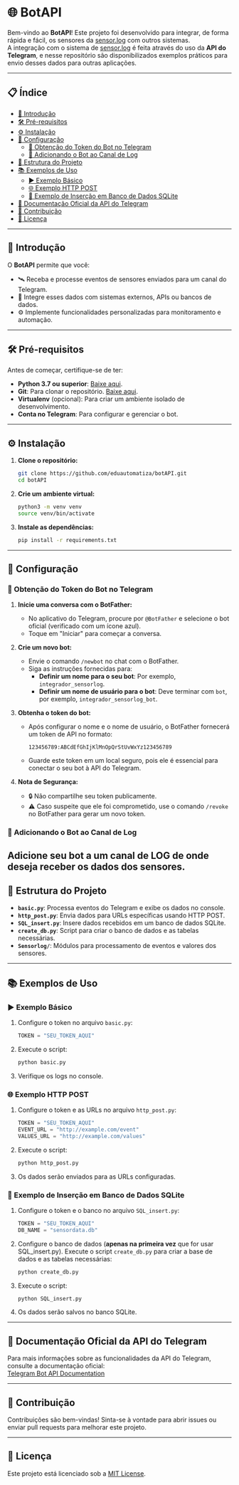 # 🌐 BotAPI

Bem-vindo ao **BotAPI**! Este projeto foi desenvolvido para integrar, de forma rápida e fácil, os sensores da [sensor.log](https://sensor.log.br) com outros sistemas.  
A integração com o sistema de [sensor.log](https://sensor.log.br) é feita através do uso da **API do Telegram**, e nesse repositório são disponibilizados exemplos práticos para envio desses dados para outras aplicações.

---

## 📋 Índice

- [📖 Introdução](#📖-introdução)
- [🛠 Pré-requisitos](#🛠-pré-requisitos)
- [⚙️ Instalação](#⚙️-instalação)
- [🔧 Configuração](#🔧-configuração)
  - [🔑 Obtenção do Token do Bot no Telegram](#🔑-obtenção-do-token-do-bot-no-telegram)
  - [📩 Adicionando o Bot ao Canal de Log](#📩-adicionando-o-bot-ao-canal-de-log)
- [📂 Estrutura do Projeto](#📂-estrutura-do-projeto)
- [📚 Exemplos de Uso](#📚-exemplos-de-uso)
  - [▶️ Exemplo Básico](#▶️-exemplo-básico)
  - [🌐 Exemplo HTTP POST](#🌐-exemplo-http-post)
  - [💾 Exemplo de Inserção em Banco de Dados SQLite](#💾-exemplo-de-inserção-em-banco-de-dados-sqlite)
- [📜 Documentação Oficial da API do Telegram](#📜-documentação-oficial-da-api-do-telegram)
- [🤝 Contribuição](#🤝-contribuição)
- [📜 Licença](#📜-licença)

---

## 📖 Introdução

O **BotAPI** permite que você:

- 🛰 Receba e processe eventos de sensores enviados para um canal do Telegram.
- 🔗 Integre esses dados com sistemas externos, APIs ou bancos de dados.
- ⚙️ Implemente funcionalidades personalizadas para monitoramento e automação.

---

## 🛠 Pré-requisitos

Antes de começar, certifique-se de ter:

- **Python 3.7 ou superior**: [Baixe aqui](https://www.python.org/downloads/).
- **Git**: Para clonar o repositório. [Baixe aqui](https://git-scm.com/).
- **Virtualenv** (opcional): Para criar um ambiente isolado de desenvolvimento.
- **Conta no Telegram**: Para configurar e gerenciar o bot.

---

## ⚙️ Instalação

1. **Clone o repositório:**

   ```bash
   git clone https://github.com/eduautomatiza/botAPI.git
   cd botAPI
   ```

2. **Crie um ambiente virtual:**

   ```bash
   python3 -m venv venv
   source venv/bin/activate
   ```

3. **Instale as dependências:**

   ```bash
   pip install -r requirements.txt
   ```

---

## 🔧 Configuração

### 🔑 Obtenção do Token do Bot no Telegram

1. **Inicie uma conversa com o BotFather:**
   - No aplicativo do Telegram, procure por `@BotFather` e selecione o bot oficial (verificado com um ícone azul).
   - Toque em "Iniciar" para começar a conversa.

2. **Crie um novo bot:**
   - Envie o comando `/newbot` no chat com o BotFather.
   - Siga as instruções fornecidas para:
     - **Definir um nome para o seu bot**: Por exemplo, `integrador_sensorlog`.
     - **Definir um nome de usuário para o bot**: Deve terminar com `bot`, por exemplo, `integrador_sensorlog_bot`.

3. **Obtenha o token do bot:**
   - Após configurar o nome e o nome de usuário, o BotFather fornecerá um token de API no formato:
     ```
     123456789:ABCdEfGhIjKlMnOpQrStUvWxYz123456789
     ```
   - Guarde este token em um local seguro, pois ele é essencial para conectar o seu bot à API do Telegram.

4. **Nota de Segurança:**
   - 🔒 Não compartilhe seu token publicamente.
   - ⚠️ Caso suspeite que ele foi comprometido, use o comando `/revoke` no BotFather para gerar um novo token.

### 📩 Adicionando o Bot ao Canal de Log

Adicione seu bot a um canal de LOG de onde deseja receber os dados dos sensores.
---

## 📂 Estrutura do Projeto

- **`basic.py`**: Processa eventos do Telegram e exibe os dados no console.
- **`http_post.py`**: Envia dados para URLs específicas usando HTTP POST.
- **`SQL_insert.py`**: Insere dados recebidos em um banco de dados SQLite.
- **`create_db.py`**: Script para criar o banco de dados e as tabelas necessárias.
- **`Sensorlog/`**: Módulos para processamento de eventos e valores dos sensores.

---

## 📚 Exemplos de Uso

### ▶️ Exemplo Básico

1. Configure o token no arquivo `basic.py`:
   ```python
   TOKEN = "SEU_TOKEN_AQUI"
   ```

2. Execute o script:
   ```bash
   python basic.py
   ```

3. Verifique os logs no console.

### 🌐 Exemplo HTTP POST

1. Configure o token e as URLs no arquivo `http_post.py`:
   ```python
   TOKEN = "SEU_TOKEN_AQUI"
   EVENT_URL = "http://example.com/event"
   VALUES_URL = "http://example.com/values"
   ```

2. Execute o script:
   ```bash
   python http_post.py
   ```

3. Os dados serão enviados para as URLs configuradas.

### 💾 Exemplo de Inserção em Banco de Dados SQLite

1. Configure o token e o banco no arquivo `SQL_insert.py`:
   ```python
   TOKEN = "SEU_TOKEN_AQUI"
   DB_NAME = "sensordata.db"
   ```

2. Configure o banco de dados (**apenas na primeira vez** que for usar SQL_insert.py).
   Execute o script `create_db.py` para criar a base de dados e as tabelas necessárias:
   ```bash
   python create_db.py
   ```

3. Execute o script:
   ```bash
   python SQL_insert.py
   ```

4. Os dados serão salvos no banco SQLite.

---

## 📜 Documentação Oficial da API do Telegram

Para mais informações sobre as funcionalidades da API do Telegram, consulte a documentação oficial:  
[Telegram Bot API Documentation](https://core.telegram.org/bots/api)

---

## 🤝 Contribuição

Contribuições são bem-vindas! Sinta-se à vontade para abrir issues ou enviar pull requests para melhorar este projeto.

---

## 📜 Licença

Este projeto está licenciado sob a [MIT License](LICENSE).
